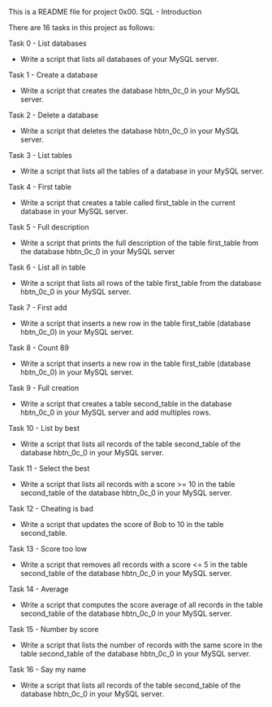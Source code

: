 This is a README file for project 0x00. SQL - Introduction

There are 16 tasks in this project as follows:

Task 0 - List databases
 - Write a script that lists all databases of your MySQL server.

Task 1 - Create a database
  - Write a script that creates the database hbtn_0c_0 in your MySQL server.

Task 2 - Delete a database
 - Write a script that deletes the database hbtn_0c_0 in your MySQL server.

Task 3 - List tables
 - Write a script that lists all the tables of a database in your MySQL server.

Task 4 - First table
 - Write a script that creates a table called first_table in the current database in your MySQL server.

Task 5 - Full description
 - Write a script that prints the full description of the table first_table from the database hbtn_0c_0 in your MySQL server

Task 6 - List all in table
 - Write a script that lists all rows of the table first_table from the database hbtn_0c_0 in your MySQL server.

Task 7 - First add
 - Write a script that inserts a new row in the table first_table (database hbtn_0c_0) in your MySQL server.

Task 8 - Count 89
 - Write a script that inserts a new row in the table first_table (database hbtn_0c_0) in your MySQL server.

Task 9 - Full creation
 - Write a script that creates a table second_table in the database hbtn_0c_0 in your MySQL server and add multiples rows.

Task 10 - List by best
 - Write a script that lists all records of the table second_table of the database hbtn_0c_0 in your MySQL server.

Task 11 - Select the best
 - Write a script that lists all records with a score >= 10 in the table second_table of the database hbtn_0c_0 in your MySQL server.

Task 12 - Cheating is bad
 - Write a script that updates the score of Bob to 10 in the table second_table.

Task 13 - Score too low
 - Write a script that removes all records with a score <= 5 in the table second_table of the database hbtn_0c_0 in your MySQL server.

Task 14 - Average
 - Write a script that computes the score average of all records in the table second_table of the database hbtn_0c_0 in your MySQL server.

Task 15 - Number by score
 - Write a script that lists the number of records with the same score in the table second_table of the database hbtn_0c_0 in your MySQL server.

Task 16 - Say my name
 - Write a script that lists all records of the table second_table of the database hbtn_0c_0 in your MySQL server.
